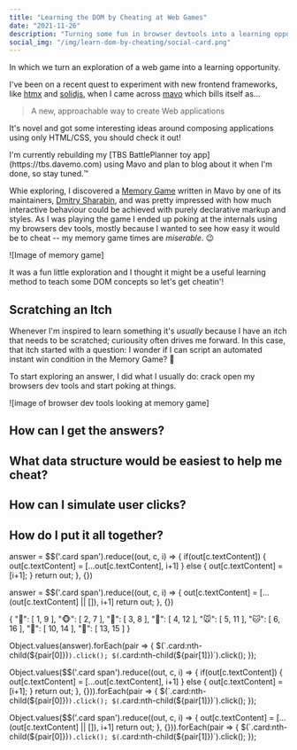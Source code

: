 ```yaml
---
title: "Learning the DOM by Cheating at Web Games"
date: "2021-11-26"
description: "Turning some fun in browser devtools into a learning opportunity."
social_img: "/img/learn-dom-by-cheating/social-card.png"
---
```


<aside class="tldr">
In which we turn an exploration of a web game into a learning opportunity.
</aside>

I've been on a recent quest to experiment with new frontend frameworks, like [htmx](https://htmx.org) and [solidjs](https://www.solidjs.com), when I came across [mavo](https://mavo.io/) which bills itself as...

> A new, approachable way to create Web applications

It's novel and got some interesting ideas around composing applications using only HTML/CSS, you should check it out!

<aside class="right">
  I'm currently rebuilding my [TBS BattlePlanner toy app](https://tbs.davemo.com) using Mavo and plan to blog about it when I'm done, so stay tuned.™
</aside>

Whie exploring, I discovered a [Memory Game](https://dmitrysharabin.github.io/mavo-memory-game/) written in Mavo by one of its maintainers, [Dmitry Sharabin](https://twitter.com/DmitrySharabin), and was pretty impressed with how much interactive behaviour could be achieved with purely declarative markup and styles. As I was playing the game I ended up poking at the internals using my browsers dev tools, mostly because I wanted to see how easy it would be to cheat -- my memory game times are _miserable_. 😉

![Image of memory game]

It was a fun little exploration and I thought it might be a useful learning method to teach some DOM concepts so let's get cheatin'!

## Scratching an Itch

Whenever I'm inspired to learn something it's _usually_ because I have an itch that needs to be scratched; curiousity often drives me forward. In this case, that itch started with a question: I wonder if I can script an automated instant win condition in the Memory Game? 🤔

To start exploring an answer, I did what I usually do: crack open my browsers dev tools and start poking at things.

![image of browser dev tools looking at memory game]

## How can I get the answers?

## What data structure would be easiest to help me cheat?

## How can I simulate user clicks?

## How do I put it all together?

answer = $$('.card span').reduce((out, c, i) => {
   if(out[c.textContent]) {
     out[c.textContent] = [...out[c.textContent], i+1]
   } else {
     out[c.textContent] = [i+1];
   }
   return out;
}, {})

answer = $$('.card span').reduce((out, c, i) => {
  out[c.textContent] = [...(out[c.textContent] || []), i+1]
  return out;
}, {})

{
    "🐯": [
        1,
        9
    ],
    "🐵": [
        2,
        7
    ],
    "🐼": [
        3,
        8
    ],
    "🐶": [
        4,
        12
    ],
    "🐭": [
        5,
        11
    ],
    "🐱": [
        6,
        16
    ],
    "🐹": [
        10,
        14
    ],
    "🐻": [
        13,
        15
    ]
}

Object.values(answer).forEach(pair => {
  $(`.card:nth-child(${pair[0]})`).click();
  $(`.card:nth-child(${pair[1]})`).click();
});

Object.values($$('.card span').reduce((out, c, i) => {
   if(out[c.textContent]) {
     out[c.textContent] = [...out[c.textContent], i+1]
   } else {
     out[c.textContent] = [i+1];
   }
   return out;
}, {})).forEach(pair => {
  $(`.card:nth-child(${pair[0]})`).click();
  $(`.card:nth-child(${pair[1]})`).click();
});

Object.values($$('.card span').reduce((out, c, i) => {
  out[c.textContent] = [...(out[c.textContent] || []), i+1]
  return out;
}, {})).forEach(pair => {
  $(`.card:nth-child(${pair[0]})`).click();
  $(`.card:nth-child(${pair[1]})`).click();
});